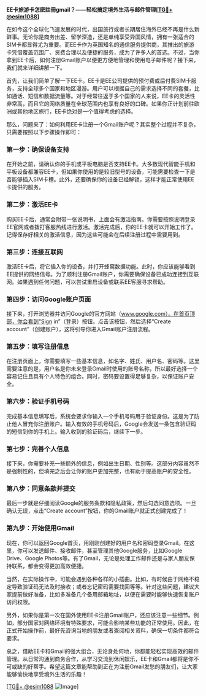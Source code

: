**EE卡旅游卡怎麽註冊gmail？——轻松搞定境外生活与邮件管理[[TG💪+ @esim1088](https://t.me/s/esim1088)]**

在如今这个全球化飞速发展的时代，出国旅行或者长期居住海外已经不再是什么新鲜事。无论你是商务出差、留学深造，还是单纯享受异国风情，拥有一张适合的SIM卡都显得尤为重要。而EE卡作为英国知名的通信服务提供商，其推出的旅游卡凭借覆盖范围广、资费合理以及便捷的服务，成为了许多人的首选。不过，当你拿到EE卡后，如何注册Gmail账户以便更方便地管理和使用电子邮件呢？接下来，我们就来详细讲解一下。

首先，让我们简单了解一下EE卡。EE卡是EE公司提供的预付费或后付费SIM卡服务，支持全球多个国家和地区漫游。用户可以根据自己的需求选择不同的套餐，比如通话、短信和数据流量等。对于经常往返于多个国家的人来说，EE卡的灵活性非常高，而且它的网络质量在全球范围内也享有良好的口碑。如果你正计划前往欧洲或其他地区旅行，EE卡绝对是一个值得考虑的选择。

那么，问题来了：如何利用EE卡注册一个Gmail账户呢？其实整个过程并不复杂，只需要按照以下步骤操作即可：

### **第一步：确保设备支持**
在开始之前，请确认你的手机或平板电脑是否支持EE卡。大多数现代智能手机和平板设备都兼容EE卡，但如果你使用的是较旧型号的设备，可能需要检查一下是否能够插入SIM卡槽。此外，还要确保你的设备已经解锁，这样才能正常使用EE卡提供的服务。

### **第二步：激活EE卡**
购买EE卡后，通常会附带一张说明书，上面会有激活指南。你需要按照说明登录EE官网或者拨打客服热线进行激活。激活完成后，你的EE卡就可以开始工作了。记得保存好相关的激活信息，因为这些可能会在后续注册过程中需要用到。

### **第三步：连接互联网**
激活EE卡后，将它插入你的设备，并打开蜂窝数据功能。此时，你应该能够看到EE提供的网络信号。为了顺利注册Gmail账户，你需要确保设备已成功连接到互联网。如果遇到任何问题，可以尝试重启设备或联系EE客服寻求帮助。

### **第四步：访问Google账户页面**
接下来，打开浏览器并访问Google的官方网站（www.google.com）。在首页顶部，你会看到“Sign in”（登录）按钮。点击该按钮，然后选择“Create account”（创建账户），这将引导你进入Gmail账户注册流程。

### **第五步：填写注册信息**
在注册页面上，你需要填写一些基本信息，如名字、姓氏、用户名、密码等。这里需要注意的是，用户名是你未来登录Gmail时使用的账号名称，所以最好选择一个容易记住且具有个人特色的组合。同时，密码要设置得足够复杂，以保证账户安全。

### **第六步：验证手机号码**
完成基本信息填写后，系统会要求你输入一个手机号码用于验证身份。这是为了防止他人冒充你注册账户。输入有效的手机号码后，Google会发送一条包含验证码的短信到你的手机上。输入收到的验证码后，继续下一步。

### **第七步：完善个人信息**
接下来，你需要补充一些额外的信息，例如出生日期、性别等。这部分内容虽然不是强制性的，但填完之后会让你的账户更加完整，也有助于提高账户的安全性。

### **第八步：同意条款并提交**
最后一步就是仔细阅读Google的服务条款和隐私政策，然后勾选同意选项。一旦确认无误，点击“Create account”按钮，你的Gmail账户就正式创建完成了！

### **第九步：开始使用Gmail**
现在，你可以返回Google首页，用刚刚创建好的用户名和密码登录Gmail。在这里，你可以发送邮件、接收邮件，甚至管理其他Google服务，比如Google Drive、Google Photos等。有了Gmail，无论是处理工作邮件还是与家人朋友保持联系，都会变得更加高效便捷。

当然，在实际操作中，可能会遇到各种各样的小插曲。比如，有时候由于网络不稳定导致验证码无法及时接收；或者忘记密码需要找回等等。针对这些问题，建议大家提前做好准备，比如多准备几个备用邮箱地址，以便在需要时能够快速恢复账户访问权限。

另外，如果你是第一次在国外使用EE卡注册Gmail账户，还应该注意一些细节。例如，部分国家对网络环境有特殊要求，可能会影响某些功能的正常使用。因此，在正式开始操作前，最好先咨询当地的朋友或者查阅相关资料，确保一切条件都符合要求。

总之，借助EE卡和Gmail的强大组合，无论身处何地，你都能轻松实现高效的邮件管理。从日常沟通到商务合作，从学习交流到休闲娱乐，EE卡和Gmail都将是你不可或缺的好帮手。希望这篇文章能帮助到正在为注册Gmail发愁的朋友们，让大家能够愉快地享受境外生活的乐趣！

[[TG💪+ @esim1088](https://t.me/s/esim1088) ![Image](https://i.postimg.cc/4NQfJmqS/Snipaste-2025-05-13-00-14-12.png)]